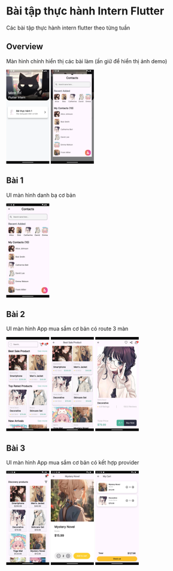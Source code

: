 # Bài tập thực hành Intern Flutter

Các bài tập thực hành intern flutter theo từng tuần

## Overview
Màn hình chính hiển thị các bài làm (ấn giữ để hiển thị ảnh demo)

<p float="left">
  <img src="Screenshot_1729147981.png" alt="Sample Image" height="250"/>
  <img src="Screenshot_1729148381.png" alt="Sample Image" height="250"/>
</p>

## Bài 1
UI màn hình danh bạ cơ bản

<p float="left">
  <img src="Screenshot_1729148261.png" alt="Sample Image" height="250"/>
</p>

## Bài 2
UI màn hình App mua sắm cơ bản có route 3 màn


<p float="left">
  <img src="pract2.png" alt="Sample Image" height="250"/>
  <img src="Screenshot_1729156034.png" alt="Sample Image" height="250"/>
  <img src="Screenshot_1729156039.png" alt="Sample Image" height="250"/>
</p>

## Bài 3
UI màn hình App mua sắm cơ bản có kết hợp provider

<p float="left">
  <img src="pract3.png" alt="Sample Image" height="250"/>
  <img src="Screenshot_1729221535.png" alt="Sample Image" height="250"/>
  <img src="Screenshot_1729221546.png" alt="Sample Image" height="250"/>
</p>